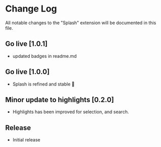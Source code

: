 # Change Log

All notable changes to the "Splash" extension will be documented in this file.

## Go live [1.0.1]

- updated badges in readme.md

## Go live [1.0.0]

- Splash is refined and stable 🎉

## Minor update to highlights [0.2.0]

- Highlights has been improved for selection, and search.

## Release

- Initial release
